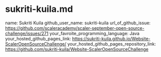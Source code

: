 # sukriti-kuila.md

name: Sukriti Kuila
github_user_name: sukriti-kuila
url_of_github_issue: <https://github.com/scaleracademy/scaler-september-open-source-challenge/issues/271>
your_favroite_programming_language: Java
your_hosted_github_pages_link: <https://sukriti-kuila.github.io/Website-ScalerOpenSourceChallenge/>
your_hosted_github_pages_repository_link: <https://github.com/sukriti-kuila/Website-ScalerOpenSourceChallenge>
